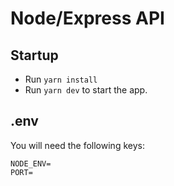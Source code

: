 # Node/Express API

## Startup
* Run `yarn install`
* Run `yarn dev` to start the app.


## .env
You will need the following keys:

```
NODE_ENV=
PORT=
```

